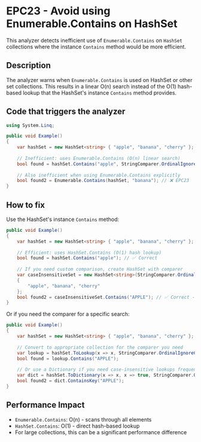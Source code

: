 # EPC23 - Avoid using Enumerable.Contains on HashSet<T>

This analyzer detects inefficient use of `Enumerable.Contains` on `HashSet` collections where the instance `Contains` method would be more efficient.

## Description

The analyzer warns when `Enumerable.Contains` is used on HashSet or other set collections. This results in a linear O(n) search instead of the O(1) hash-based lookup that the HashSet's instance `Contains` method provides.

## Code that triggers the analyzer

```csharp
using System.Linq;

public void Example()
{
    var hashSet = new HashSet<string> { "apple", "banana", "cherry" };
    
    // Inefficient: uses Enumerable.Contains (O(n) linear search)
    bool found = hashSet.Contains("apple", StringComparer.OrdinalIgnoreCase); // ❌ EPC23
    
    // Also inefficient when using Enumerable.Contains explicitly
    bool found2 = Enumerable.Contains(hashSet, "banana"); // ❌ EPC23
}
```

## How to fix

Use the HashSet's instance `Contains` method:

```csharp
public void Example()
{
    var hashSet = new HashSet<string> { "apple", "banana", "cherry" };
    
    // Efficient: uses HashSet.Contains (O(1) hash lookup)
    bool found = hashSet.Contains("apple"); // ✅ Correct
    
    // If you need custom comparison, create HashSet with comparer
    var caseInsensitiveSet = new HashSet<string>(StringComparer.OrdinalIgnoreCase)
    {
        "apple", "banana", "cherry"
    };
    bool found2 = caseInsensitiveSet.Contains("APPLE"); // ✅ Correct - O(1) with custom comparer
}
```

Or if you need the comparer for a specific search:

```csharp
public void Example()
{
    var hashSet = new HashSet<string> { "apple", "banana", "cherry" };
    
    // Convert to appropriate collection for the comparer you need
    var lookup = hashSet.ToLookup(x => x, StringComparer.OrdinalIgnoreCase);
    bool found = lookup.Contains("APPLE");
    
    // Or use a Dictionary if you need case-insensitive lookups frequently
    var dict = hashSet.ToDictionary(x => x, x => true, StringComparer.OrdinalIgnoreCase);
    bool found2 = dict.ContainsKey("APPLE");
}
```

## Performance Impact

- `Enumerable.Contains`: O(n) - scans through all elements
- `HashSet.Contains`: O(1) - direct hash-based lookup
- For large collections, this can be a significant performance difference
